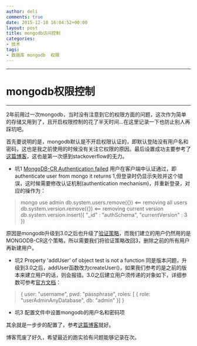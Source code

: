 ```yaml
---
author: deli
comments: true
date: 2015-12-18 16:04:52+00:00
layout: post
title: mongodb访问控制
categories:
- 技术
tags:
- 数据库 mongodb  权限
---
```


***
# mongodb权限控制

---

2年前用过一次mongodb，当时没有注意到它的权限方面的问题，这次作为简单的存储又用到了，且开启权限控制的花了半天时间...在这里记录一下也防止别人再踩坑吧。

首先要说明的是，mongodb默认是不开启权限认证的，即默认登陆没有用户名和密码，这也是我之前使用的时候没有关注它权限的原因。最后设置成功主要参考了[这篇博客][1]，这也是第一次感到stackoverflow的无力。

-  坑1 [MongoDB-CR Authentication failed][2]
用户在客户端中认证通过，即 authenticate user from mongo it returns 1,但登录时仍显示失败并这个错误，这时候需要修改认证机制(authentication mechanism)，并重新登录，对应的操作为：
 >  mongo
    use admin
    db.system.users.remove({})    <== removing all users
    db.system.version.remove({}) <== removing current version 
    db.system.version.insert({ "_id" : "authSchema", "currentVersion" : 3 })

原因是mongodb升级到3.0之后也升级了[验证策略][3]，而我们建立的用户仍然用的是MONGODB-CR这个策略，所以需要我们将验证策略改回3，删除之前的所有用户再新建用户。

- 坑2  Property 'addUser' of object test is not a function
同是版本问题，升级到3.0之后，addUser函数改为createUser()，如果我们参考的是之前的版本来建立用户的话，则会报错。3.0之后建立用户须传递的对象如下，详细参数可参考[官方文档][4]：
> {
    user: "username",
    pwd: "passphrase",
        roles: [ 
        { 
            role: "userAdminAnyDatabase", 
            db: "admin" 
        }]
}

- 坑3 配置文件中设置mongodb的用户名和密码项
    <bean id="mongoDbFactory" class="org.springframework.data.mongodb.core.SimpleMongoDbFactory">
        <constructor-arg name="mongo" ref="mongo" />
        <constructor-arg name="databaseName" value="databaseName" />
        <constructor-arg name="credentials" ref="userCredentials" />
	</bean>
    <bean id="userCredentials" class="org.springframework.data.authentication.UserCredentials">
        <constructor-arg name="username" value="username" />
    	<constructor-arg name="password" value="password" />
	</bean>

其余就是一步步的配置了，参考[这篇博客][5]就好。

博客荒废了好久，希望最近的跑实验有问题能够记录在次。


[1]: http://ibruce.info/2015/03/03/mongodb3-auth/
[2]: http://stackoverflow.com/questions/29006887/mongodb-cr-authentication-failed
[3]: https://docs.mongodb.org/master/release-notes/3.0-scram/#upgrade-scram-scenarios
[4]: https://docs.mongodb.org/manual/reference/method/db.createUser/
[5]: http://ibruce.info/2015/03/03/mongodb3-auth/

